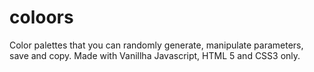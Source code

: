 # coloors
Color palettes that you can randomly generate, manipulate parameters, save and copy. Made with Vanillha Javascript, HTML 5 and CSS3 only.
